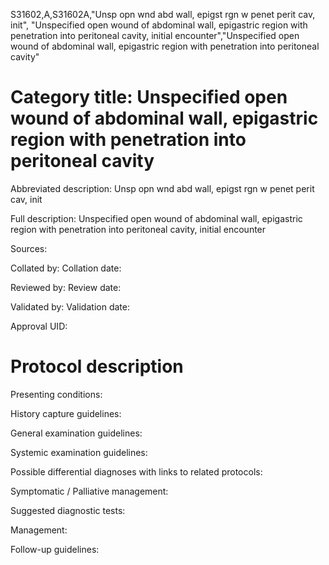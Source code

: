S31602,A,S31602A,"Unsp opn wnd abd wall, epigst rgn w penet perit cav, init", "Unspecified open wound of abdominal wall, epigastric region with penetration into peritoneal cavity, initial encounter","Unspecified open wound of abdominal wall, epigastric region with penetration into peritoneal cavity"
# Category title: Unspecified open wound of abdominal wall, epigastric region with penetration into peritoneal cavity

Abbreviated description: Unsp opn wnd abd wall, epigst rgn w penet perit cav, init

Full description: Unspecified open wound of abdominal wall, epigastric region with penetration into peritoneal cavity, initial encounter

Sources:

Collated by:
Collation date:

Reviewed by:
Review date:

Validated by:
Validation date:

Approval UID:

# Protocol description

Presenting conditions:

History capture guidelines:

General examination guidelines:

Systemic examination guidelines:

Possible differential diagnoses with links to related protocols:

Symptomatic / Palliative management:

Suggested diagnostic tests:

Management:

Follow-up guidelines:
